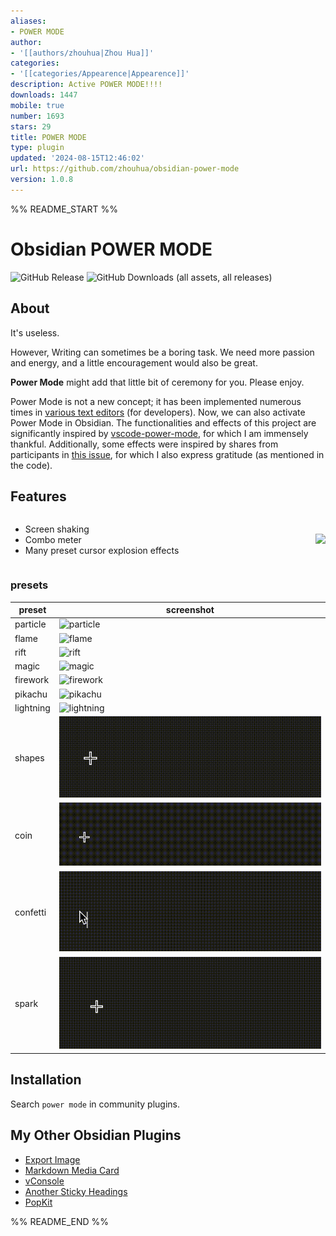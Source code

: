 ```yaml
---
aliases:
- POWER MODE
author:
- '[[authors/zhouhua|Zhou Hua]]'
categories:
- '[[categories/Appearence|Appearence]]'
description: Active POWER MODE!!!!
downloads: 1447
mobile: true
number: 1693
stars: 29
title: POWER MODE
type: plugin
updated: '2024-08-15T12:46:02'
url: https://github.com/zhouhua/obsidian-power-mode
version: 1.0.8
---
```


%% README_START %%

# Obsidian POWER MODE

![GitHub Release](https://img.shields.io/github/v/release/zhouhua/obsidian-power-mode?include_prereleases&style=flat) ![GitHub Downloads (all assets, all releases)](https://img.shields.io/github/downloads/zhouhua/obsidian-power-mode/total?style=flat)

## About

It's useless.

However, Writing can sometimes be a boring task. We need more passion and energy, and a little encouragement would also be great.

**Power Mode** might add that little bit of ceremony for you. Please enjoy.

Power Mode is not a new concept; it has been implemented numerous times in [various text editors](https://github.com/codeinthedark/awesome-power-mode) (for developers). Now, we can also activate Power Mode in Obsidian. The functionalities and effects of this project are significantly inspired by [vscode-power-mode](https://github.com/hoovercj/vscode-power-mode), for which I am immensely thankful. Additionally, some effects were inspired by shares from participants in [this issue](https://github.com/hoovercj/vscode-power-mode/issues/1), for which I also express gratitude (as mentioned in the code).

## Features

<div style="display: flex; justify-content: space-between; align-items: center;">

- Screen shaking
- Combo meter
- Many preset cursor explosion effects

![](https://raw.githubusercontent.com/zhouhua/obsidian-power-mode/HEAD/screenshots/powermode.gif)

</div>

### presets

| preset    | screenshot                                |
| --------- | ----------------------------------------- |
| particle  | ![particle](https://raw.githubusercontent.com/zhouhua/obsidian-power-mode/HEAD/screenshots/particle.gif)   |
| flame     | ![flame](https://raw.githubusercontent.com/zhouhua/obsidian-power-mode/HEAD/screenshots/flame.gif)         |
| rift      | ![rift](https://raw.githubusercontent.com/zhouhua/obsidian-power-mode/HEAD/screenshots/rift.gif)           |
| magic     | ![magic](https://raw.githubusercontent.com/zhouhua/obsidian-power-mode/HEAD/screenshots/magic.gif)         |
| firework  | ![firework](https://raw.githubusercontent.com/zhouhua/obsidian-power-mode/HEAD/screenshots/firework.gif)   |
| pikachu   | ![pikachu](https://raw.githubusercontent.com/zhouhua/obsidian-power-mode/HEAD/screenshots/pikachu.gif)     |
| lightning | ![lightning](https://raw.githubusercontent.com/zhouhua/obsidian-power-mode/HEAD/screenshots/lightning.gif) |
| shapes    | ![shapes](https://raw.githubusercontent.com/zhouhua/obsidian-power-mode/HEAD/screenshots/shapes.gif)       |
| coin      | ![coin](https://raw.githubusercontent.com/zhouhua/obsidian-power-mode/HEAD/screenshots/coin.gif)           |
| confetti  | ![confetti](https://raw.githubusercontent.com/zhouhua/obsidian-power-mode/HEAD/screenshots/confetti.gif)   |
| spark     | ![spark](https://raw.githubusercontent.com/zhouhua/obsidian-power-mode/HEAD/screenshots/spark.gif)         |

## Installation

Search `power mode` in community plugins.

## My Other Obsidian Plugins

- [Export Image](https://github.com/zhouhua/obsidian-export-image)
- [Markdown Media Card](https://github.com/zhouhua/obsidian-markdown-media-card)
- [vConsole](https://github.com/zhouhua/obsidian-vconsole)
- [Another Sticky Headings](https://github.com/zhouhua/obsidian-sticky-headings)
- [PopKit](https://github.com/zhouhua/obsidian-popkit)


%% README_END %%